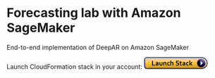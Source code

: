 # Forecasting lab with Amazon SageMaker
End-to-end implementation of DeepAR on Amazon SageMaker

Launch CloudFormation stack in your account: [![button](media/cloudformation-launch-stack.png)](https://console.aws.amazon.com/cloudformation#/stacks/new?stackName=ml-stack&templateURL=https://aws-mlops-workshop.s3-eu-west-1.amazonaws.com/forecasting/stack/product.template.yaml)